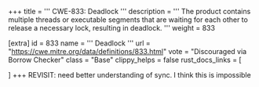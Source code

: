 +++
title = '''
CWE-833: Deadlock
'''
description	= '''
The product contains multiple threads or executable segments that are waiting for each other to release a necessary lock, resulting in deadlock.
'''
weight = 833

[extra]
id = 833
name = '''
Deadlock
'''
url = "https://cwe.mitre.org/data/definitions/833.html"
vote = "Discouraged via Borrow Checker"
class = "Base"
clippy_helps = false
rust_docs_links = [
	
]
+++
REVISIT: need better understanding of sync. I think this is impossible